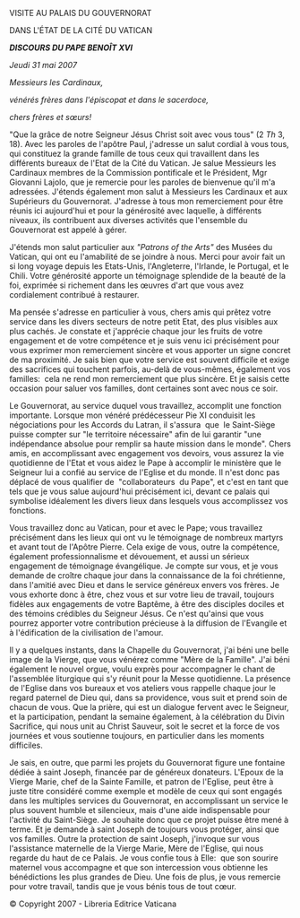VISITE AU PALAIS DU GOUVERNORAT

DANS L'ÉTAT DE LA CITÉ DU VATICAN

***DISCOURS DU PAPE BENOÎT XVI***

*Jeudi* *31 mai 2007*

*Messieurs les Cardinaux,*

*vénérés frères dans l'épiscopat et dans le sacerdoce,*

*chers frères et sœurs!*

"Que la grâce de notre Seigneur Jésus Christ soit avec vous tous" (2 *Th* 3, 18). Avec les paroles de l'apôtre Paul, j'adresse un salut cordial à vous tous, qui constituez la grande famille de tous ceux qui travaillent dans les différents bureaux de l'Etat de la Cité du Vatican. Je salue Messieurs les Cardinaux membres de la Commission pontificale et le Président, Mgr Giovanni Lajolo, que je remercie pour les paroles de bienvenue qu'il m'a adressées. J'étends également mon salut à Messieurs les Cardinaux et aux Supérieurs du Gouvernorat. J'adresse à tous mon remerciement pour être réunis ici aujourd'hui et pour la générosité avec laquelle, à différents niveaux, ils contribuent aux diverses activités que l'ensemble du Gouvernorat est appelé à gérer.

J'étends mon salut particulier aux *"Patrons of the Arts"* des Musées du Vatican, qui ont eu l'amabilité de se joindre à nous. Merci pour avoir fait un si long voyage depuis les Etats-Unis, l'Angleterre, l'Irlande, le Portugal, et le Chili. Votre générosité apporte un témoignage splendide de la beauté de la foi, exprimée si richement dans les œuvres d'art que vous avez cordialement contribué à restaurer.

Ma pensée s'adresse en particulier à vous, chers amis qui prêtez votre service dans les divers secteurs de notre petit Etat, des plus visibles aux plus cachés. Je constate et j'apprécie chaque jour les fruits de votre engagement et de votre compétence et je suis venu ici précisément pour vous exprimer mon remerciement sincère et vous apporter un signe concret de ma proximité. Je sais bien que votre service est souvent difficile et exige des sacrifices qui touchent parfois, au-delà de vous-mêmes, également vos familles:  cela ne rend mon remerciement que plus sincère. Et je saisis cette occasion pour saluer vos familles, dont certaines sont avec nous ce soir.

Le Gouvernorat, au service duquel vous travaillez, accomplit une fonction importante. Lorsque mon vénéré prédécesseur Pie XI conduisit les négociations pour les Accords du Latran, il s'assura  que  le Saint-Siège puisse compter sur "le territoire nécessaire" afin de lui garantir "une indépendance absolue pour remplir sa haute mission dans le monde". Chers amis, en accomplissant avec engagement vos devoirs, vous assurez la vie quotidienne de l'Etat et vous aidez le Pape à accomplir le ministère que le Seigneur lui a confié au service de l'Eglise et du monde. Il n'est donc pas déplacé de vous qualifier de  "collaborateurs  du Pape", et c'est en tant que tels que je vous salue aujourd'hui précisément ici, devant ce palais qui symbolise idéalement les divers lieux dans lesquels vous accomplissez vos fonctions.

Vous travaillez donc au Vatican, pour et avec le Pape; vous travaillez précisément dans les lieux qui ont vu le témoignage de nombreux martyrs et avant tout de l'Apôtre Pierre. Cela exige de vous, outre la compétence, également professionnalisme et dévouement, et aussi un sérieux engagement de témoignage évangélique. Je compte sur vous, et je vous demande de croître chaque jour dans la connaissance de la foi chrétienne, dans l'amitié avec Dieu et dans le service généreux envers vos frères. Je vous exhorte donc à être, chez vous et sur votre lieu de travail, toujours fidèles aux engagements de votre Baptême, à être des disciples dociles et des témoins crédibles du Seigneur Jésus. Ce n'est qu'ainsi que vous pourrez apporter votre contribution précieuse à la diffusion de l'Evangile et à l'édification de la civilisation de l'amour.

Il y a quelques instants, dans la Chapelle du Gouvernorat, j'ai béni une belle image de la Vierge, que vous vénérez comme "Mère de la Famille". J'ai béni également le nouvel orgue, voulu exprès pour accompagner le chant de l'assemblée liturgique qui s'y réunit pour la Messe quotidienne. La présence de l'Eglise dans vos bureaux et vos ateliers vous rappelle chaque jour le regard paternel de Dieu qui, dans sa providence, vous suit et prend soin de chacun de vous. Que la prière, qui est un dialogue fervent avec le Seigneur, et la participation, pendant la semaine également, à la célébration du Divin Sacrifice, qui nous unit au Christ Sauveur, soit le secret et la force de vos journées et vous soutienne toujours, en particulier dans les moments difficiles.

Je sais, en outre, que parmi les projets du Gouvernorat figure une fontaine dédiée à saint Joseph, financée par de généreux donateurs. L'Epoux de la Vierge Marie, chef de la Sainte Famille, et patron de l'Eglise, peut être à juste titre considéré comme exemple et modèle de ceux qui sont engagés dans les multiples services du Gouvernorat, en accomplissant un service le plus souvent humble et silencieux, mais d'une aide indispensable pour l'activité du Saint-Siège. Je souhaite donc que ce projet puisse être mené à terme. Et je demande à saint Joseph de toujours vous protéger, ainsi que vos familles. Outre la protection de saint Joseph, j'invoque sur vous l'assistance maternelle de la Vierge Marie, Mère de l'Eglise, qui nous regarde du haut de ce Palais. Je vous confie tous à Elle:  que son sourire maternel vous accompagne et que son intercession vous obtienne les bénédictions les plus grandes de Dieu. Une fois de plus, je vous remercie pour votre travail, tandis que je vous bénis tous de tout cœur.

© Copyright 2007 - Libreria Editrice Vaticana